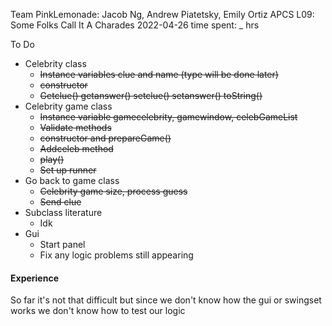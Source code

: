 Team PinkLemonade:  Jacob Ng, Andrew Piatetsky, Emily Ortiz
APCS
L09: Some Folks Call It A Charades
2022-04-26
time spent: _ hrs

To Do

* Celebrity class
    * ~~Instance variables clue and name (type will be done later)~~
    * ~~constructor~~
    * ~~Getclue() getanswer() setclue() setanswer() toString()~~
* Celebrity game class
    * ~~Instance variable gamecelebrity, gamewindow, celebGameList~~
    * ~~Validate methods~~
    * ~~constructor and prepareGame()~~
    * ~~Addceleb method~~
    * ~~play()~~
    * ~~Set up runner~~
* Go back to game class
    * ~~Celebrity game size, process guess~~
    * ~~Send clue~~
* Subclass literature
    * Idk
* Gui
    * Start panel
    * Fix any logic problems still appearing


#### Experience
So far it's not that difficult but since we don't know how the gui or swingset works we don't know how to test our logic